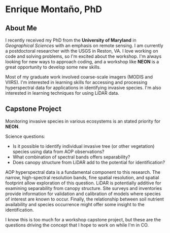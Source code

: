 # Enrique Montaño, PhD

## About Me

I recently received my PhD from the **University of Maryland** in *Geographical Sciences* with an emphasis on remote sensing.  I am currently a postdoctoral researcher with the USGS in Reston, VA.  I love working on code and solving problems, so I'm excited about the workshop. I'm always looking for new ways to approach coding, and a workshop like **NEON** is a great opportunity to develop some new skills.

Most of my graduate work involved coarse-scale imagers (MODIS and VIIRS).  I'm interested in learning skills for accessing and processing hyperspectral data for applications in identifying invasive species.  I'm also interested in learning techniques for using LiDAR data.

## Capstone Project
Monitoring invasive species in various ecosystems is an stated priority for **NEON**.

Science questions:
* Is it possible to identify individual invasive tree (or other vegetation) species using data from AOP observations?  
* What combination of spectral bands offers separability?
* Does canopy structure from LiDAR add to the potential for identification?

AOP hyperspectral data is a fundamental component to this research.  The narrow, high-spectral resolution bands, fine spatial resolution, and spatial footprint allow exploration of this question.  LiDAR is potentially additive for examining separability from canopy structure.  Site surveys and inventories provide information for validation and calibration of models where species of interest are known to occur.  Finally, the relationship between soil nutrient availability and species occurrence might offer some insight to the identification.

I know this is too much for a workshop capstone project, but these are the questions driving the concept that I hope to work on while I'm in CO.
